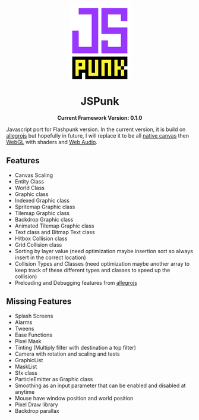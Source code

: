 <p align="center">
	<img height="200px" src="logo.gif"/>
</p>

<h1 align="center">
	JSPunk
</h1>

<p align="center">
  <b>Current Framework Version: 0.1.0</b>
</p>

Javascript port for Flashpunk version. In the current version, it is build on [allegrojs](http://allegrojs.net/) but hopefully in future, I will replace it to be all [native canvas](https://developer.mozilla.org/en-US/docs/Web/API/Canvas_API) then [WebGL](https://webgl2fundamentals.org/) with shaders and [Web Audio](https://developer.mozilla.org/en-US/docs/Web/API/Web_Audio_API).

## Features
- Canvas Scaling
- Entity Class
- World Class
- Graphic class
- Indexed Graphic class
- Spritemap Graphic class
- Tilemap Graphic class
- Backdrop Graphic class
- Animated Tilemap Graphic class
- Text class and Bitmap Text class
- Hitbox Collision class
- Grid Collision class
- Sorting by layer value (need optimization maybe insertion sort so always insert in the correct location)
- Collision Types and Classes (need optimization maybe another array to keep track of these different types and classes to speed up the collision)
- Preloading and Debugging features from [allegrojs](http://allegrojs.net/)

## Missing Features
- Splash Screens
- Alarms
- Tweens
- Ease Functions
- Pixel Mask
- Tinting (Multiply filter with destination a top filter)
- Camera with rotation and scaling and tests
- GraphicList
- MaskList
- Sfx class
- ParticleEmitter as Graphic class
- Smoothing as an input parameter that can be enabled and disabled at anytime
- Mouse have window position and world position
- Pixel Draw library
- Backdrop parallax
